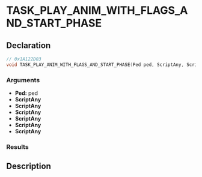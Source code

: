 # TASK_PLAY_ANIM_WITH_FLAGS_AND_START_PHASE

## Declaration
```cpp
// 0x1A122D03
void TASK_PLAY_ANIM_WITH_FLAGS_AND_START_PHASE(Ped ped, ScriptAny, ScriptAny, ScriptAny, ScriptAny, ScriptAny, ScriptAny);
```

### Arguments
- **Ped:** ped
- **ScriptAny**
- **ScriptAny**
- **ScriptAny**
- **ScriptAny**
- **ScriptAny**
- **ScriptAny**

### Results

## Description
